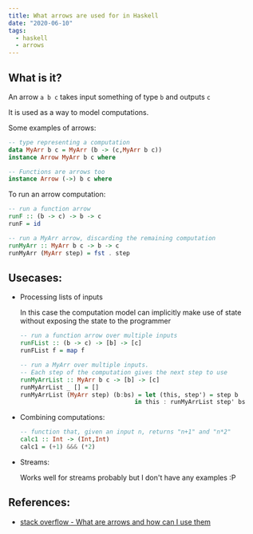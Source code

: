 ```yaml
---
title: What arrows are used for in Haskell
date: "2020-06-10"
tags: 
  - haskell
  - arrows
---
```


## What is it?

An arrow `a b c` takes input something of type `b` and outputs `c`

It is used as a way to model computations.

Some examples of arrows:

```haskell
-- type representing a computation
data MyArr b c = MyArr (b -> (c,MyArr b c))
instance Arrow MyArr b c where

-- Functions are arrows too
instance Arrow (->) b c where
```

To run an arrow computation:
```haskell
-- run a function arrow
runF :: (b -> c) -> b -> c
runF = id

-- run a MyArr arrow, discarding the remaining computation
runMyArr :: MyArr b c -> b -> c
runMyArr (MyArr step) = fst . step
```

## Usecases:

- Processing lists of inputs

    In this case the computation model can implicitly make use of state without exposing the state to the programmer
    ```haskell
    -- run a function arrow over multiple inputs
    runFList :: (b -> c) -> [b] -> [c]
    runFList f = map f

    -- run a MyArr over multiple inputs.
    -- Each step of the computation gives the next step to use
    runMyArrList :: MyArr b c -> [b] -> [c]
    runMyArrList _ [] = []
    runMyArrList (MyArr step) (b:bs) = let (this, step') = step b
                                    in this : runMyArrList step' bs
    ```

- Combining computations:

    ```haskell
    -- function that, given an input n, returns "n+1" and "n*2"
    calc1 :: Int -> (Int,Int)
    calc1 = (+1) &&& (*2)
    ```

- Streams:

    Works well for streams probably but I don't have any examples :P

## References:

- [stack overflow - What are arrows and how can I use them](https://stackoverflow.com/questions/4191424/what-are-arrows-and-how-can-i-use-them)
